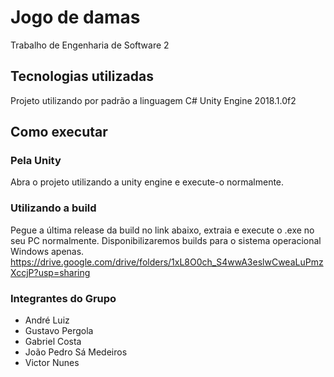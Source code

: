 # Jogo de damas
Trabalho de Engenharia de Software 2

## Tecnologias utilizadas
  Projeto utilizando por padrão a linguagem C#
  Unity Engine 2018.1.0f2
  
## Como executar
### Pela Unity
  Abra o projeto utilizando a unity engine e execute-o normalmente.
### Utilizando a build
  Pegue a última release da build no link abaixo, extraia e execute o .exe no seu PC normalmente.
  Disponibilizaremos builds para o sistema operacional Windows apenas.
  https://drive.google.com/drive/folders/1xL8O0ch_S4wwA3eslwCweaLuPmzXccjP?usp=sharing
  
  
### Integrantes do Grupo
  - André Luiz
  - Gustavo Pergola
  - Gabriel Costa
  - João Pedro Sá Medeiros
  - Victor Nunes
